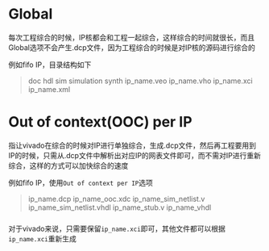 # Global
每次工程综合的时候，IP核都会和工程一起综合，这样综合的时间就很长，而且Global选项不会产生.dcp文件，因为工程综合的时候是对IP核的源码进行综合的

例如fifo IP，目录结构如下
> doc
> hdl
> sim
> simulation
> synth
> ip_name.veo
> ip_name.vho
> ip_name.xci
> ip_name.xml

# Out of context(OOC) per IP
指让vivado在综合的时候对IP进行单独综合，生成.dcp文件，然后再工程要用到IP的时候，只需从.dcp文件中解析出对应IP的网表文件即可，而不需对IP进行重新综合，这样的方式可以加快综合的速度

例如fifo IP，使用`Out of context per IP`选项
> ip_name.dcp
> ip_name_ooc.xdc
> ip_name_sim_netlist.v
> ip_name_sim_netlist.vhdl
> ip_name_stub.v
> ip_name_vhdl

###
对于vivado来说，只需要保留`ip_name.xci`即可，其他文件都可以根据`ip_name.xci`重新生成